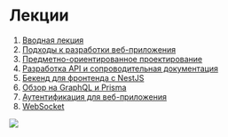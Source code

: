 # Лекции

1. [Вводная лекция](https://view.officeapps.live.com/op/view.aspx?src=https%3A%2F%2Fraw.githubusercontent.com%2Fis-web-y23%2Flectures%2Fmaster%2F%25D0%2592%25D0%25B2%25D0%25BE%25D0%25B4%25D0%25BD%25D0%25B0%25D1%258F%2520%25D0%25BB%25D0%25B5%25D0%25BA%25D1%2586%25D0%25B8%25D1%258F%2520(1).pptx&wdOrigin=BROWSELINK)
2. [Подходы к разработки веб-приложения](https://view.officeapps.live.com/op/view.aspx?src=https%3A%2F%2Fraw.githubusercontent.com%2Fis-web-y23%2Flectures%2Fmaster%2F%25D0%259F%25D0%25BE%25D0%25B4%25D1%2585%25D0%25BE%25D0%25B4%25D1%258B%2520%25D0%25BA%2520%25D1%2580%25D0%25B0%25D0%25B7%25D1%2580%25D0%25B0%25D0%25B1%25D0%25BE%25D1%2582%25D0%25BA%25D0%25B5%2520Web-%25D0%259F%25D1%2580%25D0%25B8%25D0%25BB%25D0%25BE%25D0%25B6%25D0%25B5%25D0%25BD%25D0%25B8%25D0%25B9.pptx&wdOrigin=BROWSELINK)
3. [Предметно-ориентированное проектирование](./2017-01-11-CodeMash-DDD-for-beginners.pdf)
4. [Разработка API и сопроводительная документация](https://view.officeapps.live.com/op/view.aspx?src=https%3A%2F%2Fraw.githubusercontent.com%2Fis-web-y23%2Flectures%2Fmaster%2FWriting%2520API%2520%2526%2520Docs.pptx&wdOrigin=BROWSELINK)
5. [Бекенд для фронтенда с NestJS](./quot_Backend_for_Frontend_with_Nest_js_quot_Dmitriy_Fux.pdf)
6. [Обзор на GraphQL и Prisma](https://view.officeapps.live.com/op/view.aspx?src=https%3A%2F%2Fraw.githubusercontent.com%2Fis-web-y23%2Flectures%2Fmaster%2F%25D0%259E%25D0%25B1%25D0%25B7%25D0%25BE%25D1%2580%2520%25D0%25BD%25D0%25B0%2520GraphQL%2520%25D0%25B8%2520Prisma.pptx&wdOrigin=BROWSELIN)
7. [Аутентификация для веб-приложения](https://view.officeapps.live.com/op/view.aspx?src=https%3A%2F%2Fraw.githubusercontent.com%2Fis-web-y23%2Flectures%2Fmaster%2FAuth.pptx&wdOrigin=BROWSELINK)
8. [WebSocket](https://view.officeapps.live.com/op/view.aspx?src=https%3A%2F%2Fraw.githubusercontent.com%2Fis-web-y23%2Flectures%2Fmaster%2FWebSockets.pptx&wdOrigin=BROWSELINK)

![](https://sun9-44.userapi.com/impg/Z7yKF_4StPl26ABxWnKhqh0y80JijL5Ie2yE1Q/aV4NujPbTn4.jpg?size=1080x1080&quality=96&sign=0618b028102147ed7999165e0553794d&type=album)
